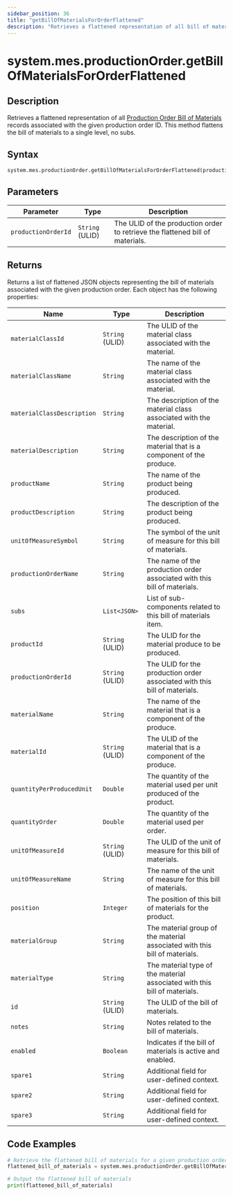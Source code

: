 ```yaml
---
sidebar_position: 36
title: "getBillOfMaterialsForOrderFlattened"
description: "Retrieves a flattened representation of all bill of materials records for a production order."
---
```


# system.mes.productionOrder.getBillOfMaterialsForOrderFlattened

## Description

Retrieves a flattened representation of all [Production Order Bill of Materials](../../data-model/production-order-model/production-order-bill-of-material) records associated with the given production order ID. This method flattens the bill of materials to a single level, no subs.

## Syntax

```python
system.mes.productionOrder.getBillOfMaterialsForOrderFlattened(productionOrderId)
```

## Parameters

| Parameter           | Type            | Description                                                                   |
|---------------------|-----------------|-------------------------------------------------------------------------------|
| `productionOrderId` | `String` (ULID) | The ULID of the production order to retrieve the flattened bill of materials. |

## Returns

Returns a list of flattened JSON objects representing the bill of materials associated with the given production order. Each object has the following properties:

| Name                       | Type            | Description                                                                |
|----------------------------|-----------------|----------------------------------------------------------------------------|
| `materialClassId`          | `String` (ULID) | The ULID of the material class associated with the material.               |
| `materialClassName`        | `String`        | The name of the material class associated with the material.               |
| `materialClassDescription` | `String`        | The description of the material class associated with the material.        |
| `materialDescription`      | `String`        | The description of the material that is a component of the produce.        |
| `productName`              | `String`        | The name of the product being produced.                                    |
| `productDescription`       | `String`        | The description of the product being produced.                             |
| `unitOfMeasureSymbol`      | `String`        | The symbol of the unit of measure for this bill of materials.              |
| `productionOrderName`      | `String`        | The name of the production order associated with this bill of materials.   |
| `subs`                     | `List<JSON>`    | List of sub-components related to this bill of materials item.             |
| `productId`                | `String` (ULID) | The ULID for the material produce to be produced.                          |
| `productionOrderId`        | `String` (ULID) | The ULID for the production order associated with this bill of materials.  |
| `materialName`             | `String`        | The name of the material that is a component of the produce.               |
| `materialId`               | `String` (ULID) | The ULID of the material that is a component of the produce.               |
| `quantityPerProducedUnit`  | `Double`        | The quantity of the material used per unit produced of the product.        |
| `quantityOrder`            | `Double`        | The quantity of the material used per order.                               |
| `unitOfMeasureId`          | `String` (ULID) | The ULID of the unit of measure for this bill of materials.                |
| `unitOfMeasureName`        | `String`        | The name of the unit of measure for this bill of materials.                |
| `position`                 | `Integer`       | The position of this bill of materials for the product.                    |
| `materialGroup`            | `String`        | The material group of the material associated with this bill of materials. |
| `materialType`             | `String`        | The material type of the material associated with this bill of materials.  |
| `id`                       | `String` (ULID) | The ULID of the bill of materials.                                         |
| `notes`                    | `String`        | Notes related to the bill of materials.                                    |
| `enabled`                  | `Boolean`       | Indicates if the bill of materials is active and enabled.                  |
| `spare1`                   | `String`        | Additional field for user-defined context.                                 |
| `spare2`                   | `String`        | Additional field for user-defined context.                                 |
| `spare3`                   | `String`        | Additional field for user-defined context.                                 |

## Code Examples

```python
# Retrieve the flattened bill of materials for a given production order
flattened_bill_of_materials = system.mes.productionOrder.getBillOfMaterialsForOrderFlattened('01JPMTA7K3-E8EHA4MD-7C304P4Z')

# Output the flattened bill of materials
print(flattened_bill_of_materials)
```
